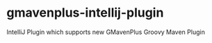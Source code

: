 gmavenplus-intellij-plugin
==========================

IntelliJ Plugin which supports new GMavenPlus Groovy Maven Plugin

